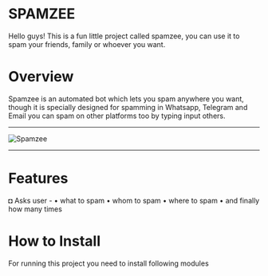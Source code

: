 # SPAMZEE

Hello guys! This is a fun little project called spamzee, you can use it to spam your friends, family or whoever you want.



# Overview

Spamzee is an automated bot which lets you spam anywhere you want, though it is specially designed for spamming in Whatsapp, Telegram and Email you can spam on other platforms too by typing input others.




_________________________________________________________________________________________________________________________________________________________________________


![Spamzee](https://user-images.githubusercontent.com/109758134/197852239-a4fcd37e-bfbf-45c2-b6bb-f58363708578.jpg)


_________________________________________________________________________________________________________________________________________________________________________



# Features


◘ Asks user -
• what to spam
• whom to spam
• where to spam
• and finally how many times



# How to Install


For running this project you need to install following modules



